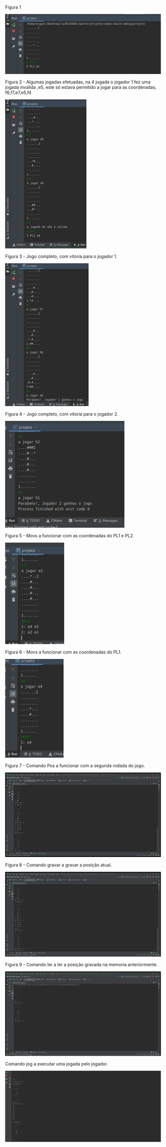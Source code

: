 Figura 1 

![](Imagens/figura1.png)

Figura 2 - Algumas jogadas efetuadas, na 4 jogada o jogador 1 fez uma jogada invalida ,e5, este só estava permitido a jogar para as coordenadas, f6,f7,e7,e5,f4

![](Imagens/figura2.png)

Figura 3 - Jogo completo, com vitoria para o jogador 1.

![](Imagens/figura3.png)

Figura 4 - Jogo completo, com vitoria para o jogador 2.

![](Imagens/figura4.png)

Figura 5 - Movs a funcionar com as coordenadas do PL1 e PL2.

![](Imagens/figura5.png)

Figura 6 - Movs a funcionar com as coordenadas do PL1.

![](Imagens/figura6.png)

Figura 7 - Comando Pos a funcionar com a segunda rodada do jogo.

![](Imagens/figura7.png)

Figura 8 - Comando gravar a gravar a posição atual.

![](Imagens/figura8.png)

Figura 9 - Comando ler a ler a posição gravada na memoria anteriormente.

![](Imagens/figura9.png)

Comando jog a executar uma jogada pelo jogador.

![](Imagens/figura10.png)

